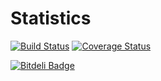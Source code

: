 # Statistics

[![Build Status](https://travis-ci.org/brunohenrique/statistics.svg?branch=master)](https://travis-ci.org/brunohenrique/statistics)
[![Coverage Status](https://coveralls.io/repos/github/brunohenrique/statistics/badge.svg?branch=master)](https://coveralls.io/github/brunohenrique/statistics?branch=master)


[![Bitdeli Badge](https://d2weczhvl823v0.cloudfront.net/brunohenrique/statistics/trend.png)](https://bitdeli.com/free "Bitdeli Badge")

